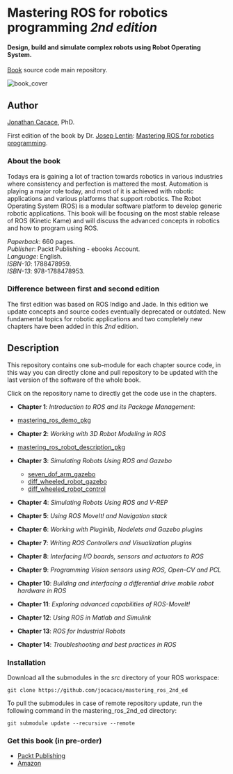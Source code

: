 # **Mastering ROS for robotics programming** _2nd edition_
#### Design, build and simulate complex robots using Robot Operating System.


[Book](https://www.packtpub.com/hardware-and-creative/mastering-ros-robotics-programming-second-edition) source code main repository.

![book_cover](http://wpage.unina.it/jonathan.cacace/Media/book_cover.png "mastering_ros_for_robotics_programming")

## **Author**
[Jonathan Cacace](http://wpage.unina.it/jonathan.cacace), PhD.

First edition of the book by Dr. [Josep Lentin](https://www.linkedin.com/in/lentinjoseph/): [Mastering ROS for robotics programming](http://mastering-ros.com/).

### **About the book**
Todays era is gaining a lot of traction towards robotics in various industries where consistency and perfection is mattered the most. Automation is playing a major role today, and most of it is achieved with robotic applications and various platforms that support robotics. The Robot Operating System (ROS) is a modular software platform to develop generic robotic applications. This book will be focusing on the most stable release of ROS (Kinetic Kame) and will discuss the advanced concepts in robotics and how to program using ROS.

_Paperback_: 660 pages.  
_Publisher_: Packt Publishing - ebooks Account.  
_Language_: English.  
_ISBN-10_: 1788478959.  
_ISBN-13_: 978-1788478953.  

### **Difference between first and second edition**
The first edition was based on ROS Indigo and Jade. In this edition we update concepts and source codes eventually deprecated or outdated. New fundamental topics for robotic applications and two completely new chapters have been added in this _2nd_ edition. 

## **Description**
This repository contains one sub-module for each chapter source code, in this way you can directly clone and pull repository to be updated with the last version of the software of the whole book.

Click on the repository name to directly get the code use in the chapters.

- **Chapter 1**: _Introduction to ROS and its Package Management_:
 - [mastering\_ros\_demo\_pkg](https://github.com/jocacace/mastering_ros_demo_pkg)  

- **Chapter 2**: _Working with 3D Robot Modeling in ROS_
 - [mastering\_ros\_robot\_description\_pkg](https://github.com/jocacace/mastering_ros_demo_pkg)  

- **Chapter 3**: _Simulating Robots Using ROS and Gazebo_
  - [seven\_dof\_arm\_gazebo](https://github.com/jocacace/seven_dof_arm_gazebo)
  - [diff\_wheeled\_robot\_gazebo](https://github.com/jocacace/diff_wheeled_robot_gazebo)
  - [diff\_wheeled\_robot\_control](https://github.com/jocacace/diff_wheeled_robot_control)  
- **Chapter 4**: _Simulating Robots Using ROS and V-REP_ 

- **Chapter 5**: _Using ROS MoveIt! and Navigation stack_  

- **Chapter 6**: _Working with Pluginlib, Nodelets and Gazebo plugins_ 

- **Chapter 7**: _Writing ROS Controllers and Visualization plugins_

- **Chapter 8**: _Interfacing I/O boards, sensors and actuators to ROS_

- **Chapter 9**: _Programming Vision sensors using ROS, Open-CV and PCL_

- **Chapter 10**: _Building and interfacing a differential drive mobile robot hardware in ROS_

- **Chapter 11**: _Exploring advanced capabilities of ROS-MoveIt!_
 

- **Chapter 12**: _Using ROS in Matlab and Simulink_ 

- **Chapter 13**: _ROS for Industrial Robots_

- **Chapter 14**: _Troubleshooting and best 
practices in ROS_



### **Installation** 
Download all the submodules in the _src_ directory of your ROS workspace:

```git clone https://github.com/jocacace/mastering_ros_2nd_ed```

To pull the submodules in case of remote repository update, run the following command in the mastering\_ros\_2nd\_ed directory:

```git submodule update --recursive --remote```

### **Get this book** (in pre-order)
- [Packt Publishing](https://www.packtpub.com/hardware-and-creative/mastering-ros-robotics-programming-second-edition) 
- [Amazon](https://www.amazon.com/Mastering-ROS-Robotics-Programming-Second/dp/1788478959)
